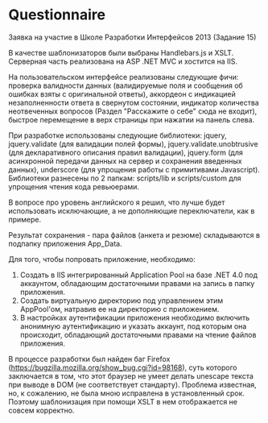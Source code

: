 Questionnaire
==========

Заявка на участие в Школе Разработки Интерфейсов 2013 (Задание 15)

В качестве шаблонизаторов были выбраны Handlebars.js и XSLT. Серверная часть реализована на ASP .NET MVC и хостится на IIS.

На пользовательском интерфейсе реализованы следующие фичи: проверка валидности данных (валидируемые поля и сообщения об ошибках взяты с оригинальной ответы),
аккордеон с индикацией незаполненности ответа в свернутом состоянии, индикатор количества неотвеченных вопросов (Раздел "Расскажите о себе" сюда не входит),
быстрое перемещение в верх страницы при нажатии на панель слева.

При разработке использованы следующие библиотеки: jquery, jquery.validate (для валидации полей формы), jquery.validate.unobtrusive (для декларативного описания правил валидации),
jquery.form (для асинхронной передачи данных на сервер и сохранения введенных данных), underscore (для упрощения работы с примитивами Javascript).
Библиотеки разнесены по 2 папкам: scripts/lib и scripts/custom для упрощения чтения кода ревьюерами.

В вопросе про уровень английского я решил, что лучше будет использовать исключающие, а не дополняющие переключатели, как в примере.

Результат сохранения - пара файлов (анкета и резюме) складываются в подпапку приложения App_Data.

Для того, чтобы попровать приложение, необходимо:
1. Создать в IIS интегрированный Application Pool на базе .NET 4.0 под аккаунтом, обладающим достаточными правами на запись в папку приложения.
2. Создать виртуальную директорию под управлением этим AppPool'ом, натравив ее на директорию с приложением.
3. В настройках аутентификации приложения необходимо включить анонимную аутентификацию и указать аккаунт, под которым она происходит, обладающий достаточными правами на чтение файлов приложения.

В процессе разработки был найден баг Firefox (https://bugzilla.mozilla.org/show_bug.cgi?id=98168), суть которого заключается в том, что этот браузер не умеет делать unescape текста при выводе в DOM (не соответствует стандарту).
Проблема известная, но, к сожалению, не была мною исправлена в установленный срок. Поэтому шаблонизация при помощи XSLT в нем отображается не совсем корректно.






